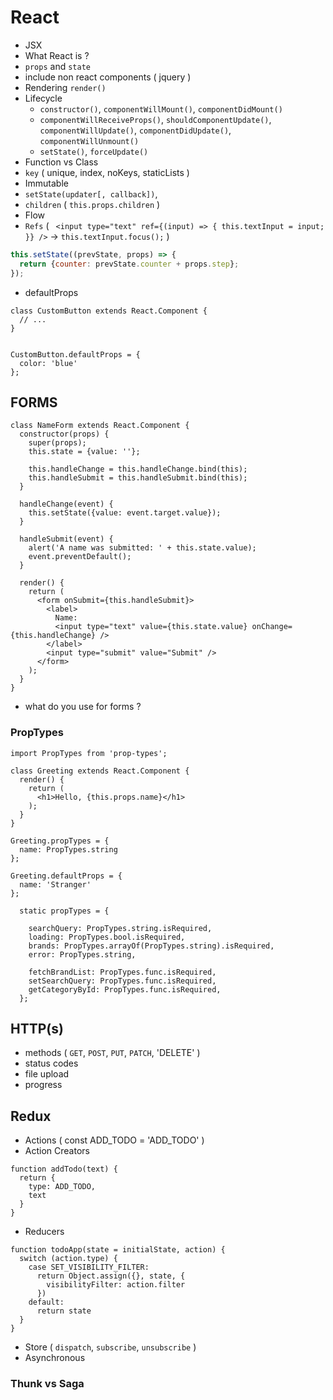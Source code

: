 # React

* JSX
* What React is ?
* `props` and `state`
* include non react components ( jquery )
* Rendering `render()`
* Lifecycle
  * `constructor()`, `componentWillMount()`, `componentDidMount()`
  * `componentWillReceiveProps()`, `shouldComponentUpdate()`, `componentWillUpdate()`, `componentDidUpdate()`, `componentWillUnmount()`
  * `setState()`, `forceUpdate()`
* Function vs Class
* `key` ( unique, index, noKeys, staticLists )
* Immutable
* `setState(updater[, callback])`,
* `children` ( `this.props.children` )
* Flow
* `Refs` ( ` <input type="text" ref={(input) => { this.textInput = input; }} />` -> `this.textInput.focus();` )


```js
this.setState((prevState, props) => {
  return {counter: prevState.counter + props.step};
});
```

* defaultProps

```
class CustomButton extends React.Component {
  // ...
}


CustomButton.defaultProps = {
  color: 'blue'
};
```


## FORMS


```
class NameForm extends React.Component {
  constructor(props) {
    super(props);
    this.state = {value: ''};

    this.handleChange = this.handleChange.bind(this);
    this.handleSubmit = this.handleSubmit.bind(this);
  }

  handleChange(event) {
    this.setState({value: event.target.value});
  }

  handleSubmit(event) {
    alert('A name was submitted: ' + this.state.value);
    event.preventDefault();
  }

  render() {
    return (
      <form onSubmit={this.handleSubmit}>
        <label>
          Name:
          <input type="text" value={this.state.value} onChange={this.handleChange} />
        </label>
        <input type="submit" value="Submit" />
      </form>
    );
  }
}
```


* what do you use for forms ?


### PropTypes

```
import PropTypes from 'prop-types';

class Greeting extends React.Component {
  render() {
    return (
      <h1>Hello, {this.props.name}</h1>
    );
  }
}

Greeting.propTypes = {
  name: PropTypes.string
};

Greeting.defaultProps = {
  name: 'Stranger'
};
````


```
  static propTypes = {

    searchQuery: PropTypes.string.isRequired,
    loading: PropTypes.bool.isRequired,
    brands: PropTypes.arrayOf(PropTypes.string).isRequired,
    error: PropTypes.string,

    fetchBrandList: PropTypes.func.isRequired,
    setSearchQuery: PropTypes.func.isRequired,
    getCategoryById: PropTypes.func.isRequired,
  };
```

## HTTP(s)

* methods ( `GET`, `POST`, `PUT`, `PATCH`, 'DELETE' )
* status codes
* file upload
* progress


## Redux

* Actions ( const ADD_TODO = 'ADD_TODO' )
* Action Creators
```
function addTodo(text) {
  return {
    type: ADD_TODO,
    text
  }
}
```
* Reducers
```
function todoApp(state = initialState, action) {
  switch (action.type) {
    case SET_VISIBILITY_FILTER:
      return Object.assign({}, state, {
        visibilityFilter: action.filter
      })
    default:
      return state
  }
}
```
* Store ( `dispatch`, `subscribe`, `unsubscribe` )
* Asynchronous

###  Thunk vs Saga

